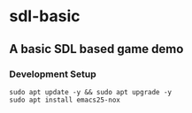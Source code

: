 # sdl-basic

## A basic SDL based game demo

### Development Setup

```
sudo apt update -y && sudo apt upgrade -y
sudo apt install emacs25-nox

